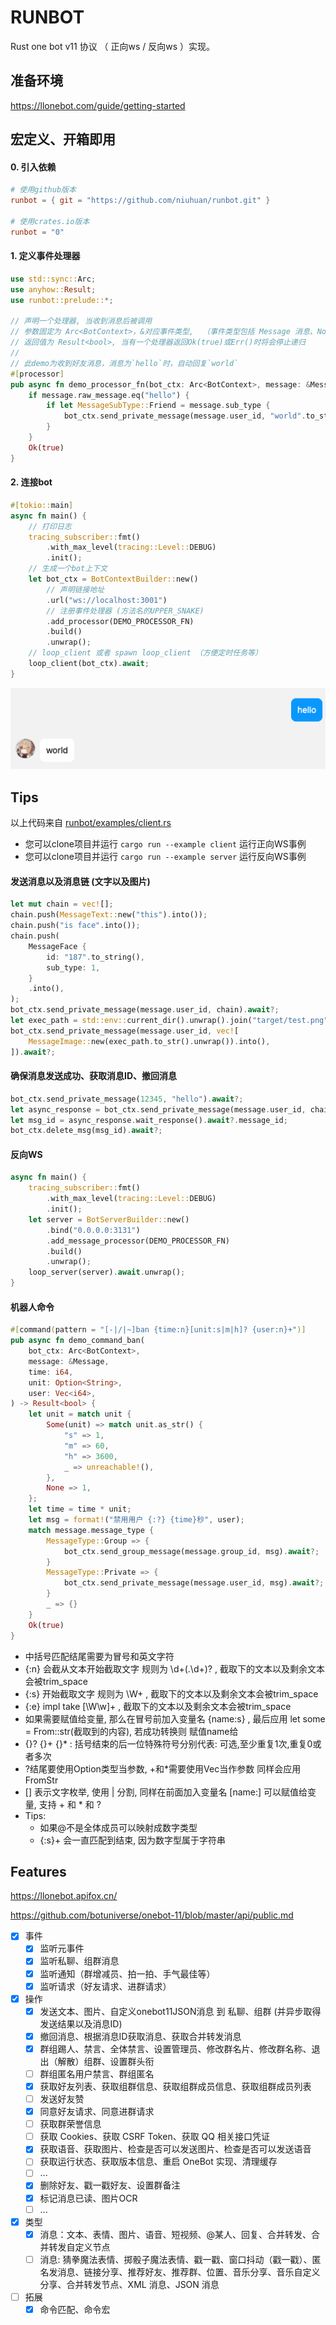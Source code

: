 RUNBOT
======

Rust one bot v11 协议 （ 正向ws / 反向ws ）实现。


## 准备环境

https://llonebot.com/guide/getting-started

## 宏定义、开箱即用

#### 0. 引入依赖

```toml
# 使用github版本
runbot = { git = "https://github.com/niuhuan/runbot.git" }

# 使用crates.io版本
runbot = "0"
```

#### 1. 定义事件处理器

```rust
use std::sync::Arc;
use anyhow::Result;
use runbot::prelude::*;

// 声明一个处理器, 当收到消息后被调用
// 参数固定为 Arc<BotContext>，&对应事件类型,  （事件类型包括 Message 消息、Notice 通知、Request 请求、Post 以上三种的枚举）
// 返回值为 Result<bool>, 当有一个处理器返回Ok(true)或Err()时将会停止递归
//
// 此demo为收到好友消息，消息为`hello`时，自动回复`world`
#[processor]
pub async fn demo_processor_fn(bot_ctx: Arc<BotContext>, message: &Message) -> Result<bool> {
    if message.raw_message.eq("hello") {
        if let MessageSubType::Friend = message.sub_type {
            bot_ctx.send_private_message(message.user_id, "world".to_string()).await?;
        }
    }
    Ok(true)
}
```

#### 2. 连接bot

```rust
#[tokio::main]
async fn main() {
    // 打印日志
    tracing_subscriber::fmt()
        .with_max_level(tracing::Level::DEBUG)
        .init();
    // 生成一个bot上下文
    let bot_ctx = BotContextBuilder::new()
        // 声明链接地址
        .url("ws://localhost:3001")
        // 注册事件处理器 (方法名的UPPER_SNAKE)
        .add_processor(DEMO_PROCESSOR_FN)
        .build()
        .unwrap();
    // loop_client 或者 spawn loop_client （方便定时任务等）
    loop_client(bot_ctx).await;
}
```

![hello](images/hello.png)

## Tips

以上代码来自 [runbot/examples/client.rs](runbot/examples/client.rs)

- 您可以clone项目并运行 `cargo run --example client`  运行正向WS事例
- 您可以clone项目并运行 `cargo run --example server`  运行反向WS事例

#### 发送消息以及消息链 (文字以及图片)

```rust
let mut chain = vec![];
chain.push(MessageText::new("this").into());
chain.push("is face".into());
chain.push(
    MessageFace {
        id: "187".to_string(),
        sub_type: 1,
    }
    .into(),
);
bot_ctx.send_private_message(message.user_id, chain).await?;
let exec_path = std::env::current_dir().unwrap().join("target/test.png");
bot_ctx.send_private_message(message.user_id, vec![
    MessageImage::new(exec_path.to_str().unwrap()).into(),
]).await?;
```

#### 确保消息发送成功、获取消息ID、撤回消息

```rust
bot_ctx.send_private_message(12345, "hello").await?;
let async_response = bot_ctx.send_private_message(message.user_id, chain).await?;
let msg_id = async_response.wait_response().await?.message_id;
bot_ctx.delete_msg(msg_id).await?;
```

#### 反向WS

```rust
async fn main() {
    tracing_subscriber::fmt()
        .with_max_level(tracing::Level::DEBUG)
        .init();
    let server = BotServerBuilder::new()
        .bind("0.0.0.0:3131")
        .add_message_processor(DEMO_PROCESSOR_FN)
        .build()
        .unwrap();
    loop_server(server).await.unwrap();
}
```

#### 机器人命令

```rust
#[command(pattern = "[-|/|~]ban {time:n}[unit:s|m|h]? {user:n}+")]
pub async fn demo_command_ban(
    bot_ctx: Arc<BotContext>,
    message: &Message,
    time: i64,
    unit: Option<String>,
    user: Vec<i64>,
) -> Result<bool> {
    let unit = match unit {
        Some(unit) => match unit.as_str() {
            "s" => 1,
            "m" => 60,
            "h" => 3600,
            _ => unreachable!(),
        },
        None => 1,
    };
    let time = time * unit;
    let msg = format!("禁用用户 {:?} {time}秒", user);
    match message.message_type {
        MessageType::Group => {
            bot_ctx.send_group_message(message.group_id, msg).await?;
        }
        MessageType::Private => {
            bot_ctx.send_private_message(message.user_id, msg).await?;
        }
        _ => {}
    }
    Ok(true)
}
```

- 中括号匹配结尾需要为冒号和英文字符
- {:n} 会截从文本开始截取文字 规则为 \d+(\.\d+)? , 截取下的文本以及剩余文本会被trim_space
- {:s} 开始截取文字 规则为 \W+ , 截取下的文本以及剩余文本会被trim_space
- {:e} impl take [\W\w]+  , 截取下的文本以及剩余文本会被trim_space
- 如果需要赋值给变量, 那么在冒号前加入变量名 {name:s} , 最后应用 let some = From::str(截取到的内容), 若成功转换则 赋值name给
- {}? {}+ {}* : 括号结束的后一位特殊符号分别代表: 可选,至少重复1次,重复0或者多次
- ?结尾要使用Option类型当参数, +和*需要使用Vec当作参数 同样会应用FromStr
- [] 表示文字枚举, 使用 | 分割, 同样在前面加入变量名 [name:] 可以赋值给变量, 支持 + 和 * 和 ?
- Tips:
  - 如果@不是全体成员可以映射成数字类型
  - {:s}+ 会一直匹配到结束, 因为数字型属于字符串

## Features

https://llonebot.apifox.cn/

https://github.com/botuniverse/onebot-11/blob/master/api/public.md

- [x] 事件
  - [x] 监听元事件
  - [x] 监听私聊、组群消息
  - [x] 监听通知（群增减员、拍一拍、手气最佳等）
  - [x] 监听请求（好友请求、进群请求）
- [x] 操作
  - [x] 发送文本、图片、自定义onebot11JSON消息 到 私聊、组群 (并异步取得发送结果以及消息ID)
  - [x] 撤回消息、根据消息ID获取消息、获取合并转发消息
  - [x] 群组踢人、禁言、全体禁言、设置管理员、修改群名片、修改群名称、退出（解散）组群、设置群头衔
  - [ ] 群组匿名用户禁言、群组匿名
  - [x] 获取好友列表、获取组群信息、获取组群成员信息、获取组群成员列表
  - [ ] 发送好友赞
  - [x] 同意好友请求、同意进群请求
  - [ ] 获取群荣誉信息
  - [ ] 获取 Cookies、获取 CSRF Token、获取 QQ 相关接口凭证
  - [x] 获取语音、获取图片、检查是否可以发送图片、检查是否可以发送语音
  - [ ] 获取运行状态、获取版本信息、重启 OneBot 实现、清理缓存
  - [ ] ...
  - [x] 删除好友、戳一戳好友、设置群备注
  - [x] 标记消息已读、图片OCR
  - [ ] ...
- [x] 类型
  - [x] 消息：文本、表情、图片、语音、短视频、@某人、回复、合并转发、合并转发自定义节点
  - [ ] 消息: 猜拳魔法表情、掷骰子魔法表情、戳一戳、窗口抖动（戳一戳）、匿名发消息、链接分享、推荐好友、推荐群、位置、音乐分享、音乐自定义分享、合并转发节点、XML 消息、JSON 消息
- [ ] 拓展
  - [x] 命令匹配、命令宏
